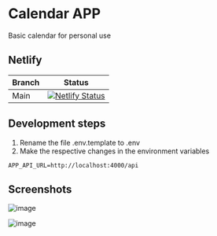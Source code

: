 # Calendar APP

Basic calendar for personal use

## Netlify

| Branch | Status |
|--------|--------|
| Main   | [![Netlify Status](https://api.netlify.com/api/v1/badges/bf6c56e5-3a13-4b61-85b7-55b95cf2bf16/deploy-status)](https://app.netlify.com/sites/calendar-jadomiz/deploys-status?branch=main) |

## Development steps

1. Rename the file .env.template to .env
2. Make the respective changes  in the environment variables

```
APP_API_URL=http://localhost:4000/api
```

## Screenshots

![image](https://user-images.githubusercontent.com/87547769/202047252-ac9f6314-f305-45e5-8de6-c21aea439763.png)


![image](https://user-images.githubusercontent.com/87547769/202047298-3b0cbd3b-7438-4c73-906f-da3e0a83853c.png)







